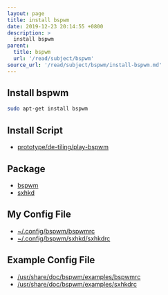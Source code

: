 ```yaml
---
layout: page
title: install bspwm
date: 2019-12-23 20:14:55 +0800
description: >
  install bspwm
parent:
  title: bspwm
  url: '/read/subject/bspwm'
source_url: '/read/subject/bspwm/install-bspwm.md'
---
```



## Install bspwm

``` sh
sudo apt-get install bspwm
```


## Install Script

* [prototype/de-tiling/play-bspwm](https://github.com/samwhelp/play-ubuntu-18.04-plan/tree/master/prototype/de-tiling/play-bspwm)


## Package

* [bspwm](https://packages.ubuntu.com/bionic/bspwm)
* [sxhkd](https://packages.ubuntu.com/bionic/sxhkd)


## My Config File

* [~/.config/bspwm/bspwmrc](https://github.com/samwhelp/play-ubuntu-18.04-plan/blob/master/prototype/de-tiling/play-bspwm/config/bspwm/bspwmrc)
* [~/.config/bspwm/sxhkd/sxhkdrc](https://github.com/samwhelp/play-ubuntu-18.04-plan/blob/master/prototype/de-tiling/play-bspwm/config/sxhkd/sxhkdrc)


## Example Config File

* [/usr/share/doc/bspwm/examples/bspwmrc](https://github.com/baskerville/bspwm/blob/master/examples/bspwmrc)
* [/usr/share/doc/bspwm/examples/sxhkdrc](https://github.com/baskerville/bspwm/blob/master/examples/sxhkdrc)

